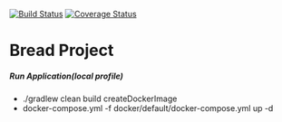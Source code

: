 [![Build Status](https://travis-ci.com/nmrhtn7898/bread-project.svg?branch=master)](https://travis-ci.com/nmrhtn7898/bread-project)
[![Coverage Status](https://coveralls.io/repos/github/nmrhtn7898/bread-project/badge.svg)](https://coveralls.io/github/nmrhtn7898/bread-project)
# Bread Project
##### Run Application(local profile)
- ./gradlew clean build createDockerImage
- docker-compose.yml -f docker/default/docker-compose.yml up -d

